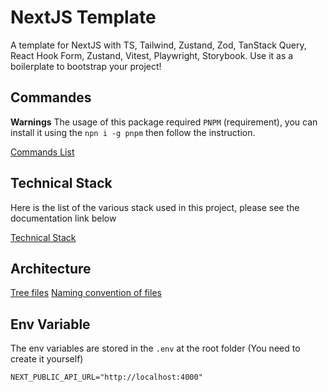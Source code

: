 # NextJS Template
A template for NextJS with TS, Tailwind, Zustand, Zod, TanStack Query, React Hook Form, Zustand, Vitest, Playwright, Storybook. Use it as a boilerplate to bootstrap your project! 

## Commandes
  **Warnings**
  The usage of this package required `PNPM` (requirement), you can install it using the `npn i -g pnpm` then follow the instruction.

  [Commands List](./docs/commands-en.md)

## Technical Stack
Here is the list of the various stack used in this project, please see the documentation link below

[Technical Stack](./docs/stack-en.md)

## Architecture
[Tree files](./docs/folders-en.md)
[Naming convention of files](./docs/file-name-en.md)

## Env Variable
The env variables are stored in the `.env` at the root folder (You need to create it yourself)

```env
NEXT_PUBLIC_API_URL="http://localhost:4000"
```